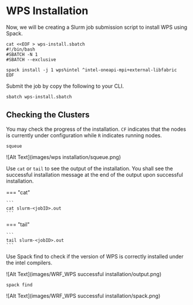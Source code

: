 # WPS Installation

Now, we will be creating a Slurm job submission script to install WPS using Spack.

``` linenums="1" title="wps-install.sbatch"
cat <<EOF > wps-install.sbatch
#!/bin/bash
#SBATCH -N 1
#SBATCH --exclusive

spack install -j 1 wps%intel ^intel-oneapi-mpi+external-libfabric
EOF
```

Submit the job by copy the following to your CLI.

    sbatch wps-install.sbatch


## **Checking the Clusters**

You may check the progress of the installation. `CF` indicates that the nodes is currently under configuration while `R` indicates running nodes.

    squeue

![Alt Text](images/wps installation/squeue.png)

Use `cat` or `tail` to see the output of the installation. You shall see the successful installation message at the end of the output upon successful installation.

=== "cat"

    ``` 
    cat slurm-<jobID>.out
    ```

=== "tail"

    ``` 
    tail slurm-<jobID>.out
    ```

Use Spack find to check if the version of WPS is correctly installed under the intel compilers.

![Alt Text](images/WRF_WPS successful installation/output.png)

    spack find

![Alt Text](images/WRF_WPS successful installation/spack.png)